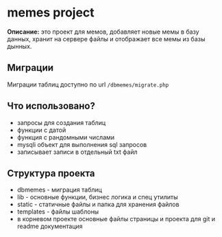 # memes project

**Описание:** это проект для мемов, добавляет новые мемы в базу данных, хранит на
сервере файлы и отображает все мемы из базы дынных.

## Миграции

Миграции таблиц доступно по url `/dbmemes/migrate.php`

## Что использовано?

- запросы для создания таблиц
- функции с датой
- функция с рандомными числами
- mysqli объект для выполнения sql запросов
- записывает записи в отдельный txt файл

## Структура проекта

- dbmemes - миграция таблиц
- lib - основные функции, бизнес логика и спец утилиты
- static - статичные файлы и папка для хранения файлов
- templates - файлы шаблоны
- в корневом проекте основные файлы страницы и проекта для git и readme документация
